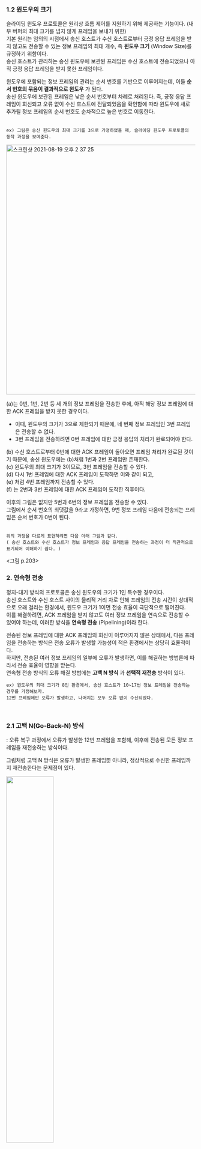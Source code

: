 ### 1.2 윈도우의 크기
슬라이딩 윈도우 프로토콜은 원리상 흐름 제어를 지원하기 위해 제공하는 기능이다. (내부 버퍼의 최대 크기를 넘지 않게 프레임을 보내기 위한)   
기본 원리는 임의의 시점에서 송신 호스트가 수신 호스트로부터 긍정 응답 프레임을 받지 않고도 전송할 수 있는 정보 프레임의 최대 개수, 즉 **윈도우 크기** (Window Size)를 규정하기 위함이다.    
송신 호스트가 관리하는 송신 윈도우에 보관된 프레임은 수신 호스트에 전송되었으나 아직 긍정 응답 프레임을 받지 못한 프레임이다.   

윈도우에 포함되는 정보 프레임의 관리는 순서 번호를 기반으로 이루어지는데, 이들 **순서 번호의 묶음이 결과적으로 윈도우** 가 된다.  
송신 윈도우에 보관된 프레임은 낮은 순서 번호부터 차례로 처리된다.
즉, 긍정 응답 프레임이 회신되고 오류 없이 수신 호스트에 전달되었음을 확인함에 따라 윈도우에 새로 추가될 정보 프레임의 순서 번호도 순차적으로 높은 번호로 이동한다.   
</br>

```
ex) 그림은 송신 윈도우의 최대 크기를 3으로 가정하였을 때, 슬라이딩 윈도우 프로토콜의 동작 과정을 보여준다.
```      

<img width="665" alt="스크린샷 2021-08-19 오후 2 37 25" src="https://user-images.githubusercontent.com/83942393/130013770-ff9a2b0b-1b6c-47fe-8944-36e8814e5a65.png"></br>

(a)는 0번, 1번, 2번 등 세 개의 정보 프레임을 전송한 후에, 아직 해당 정보 프레임에 대한 ACK 프레임을 받지 못한 경우이다.  

- 이때, 윈도우의 크기가 3으로 제한되기 때문에, 네 번째 정보 프레임인 3번 프레임은 전송할 수 없다.    
- 3번 프레임을 전송하려면 0번 프레임에 대한 긍정 응답의 처리가 완료되어야 한다.    

(b) 수신 호스트로부터 0번에 대한 ACK 프레임이 돌아오면 프레임 처리가 완료된 것이기 때문에, 송신 윈도우에는 (b)처럼 1번과 2번 프레임만 존재한다.   
(c) 윈도우의 최대 크기가 3이므로, 3번 프레임을 전송할 수 있다.    
(d) 다시 1번 프레임에 대한 ACK 프레임이 도착하면 이와 같이 되고,    
(e) 처럼 4번 프레임까지 전송할 수 있다.   
(f) 는 2번과 3번 프레임에 대한 ACK 프레임이 도착한 직후이다.   

이후의 그림은 없지만 5번과 6번의 정보 프레임을 전송할 수 있다.    
그림에서 순서 번호의 최댓값을 9라고 가정하면, 9번 정보 프레임 다음에 전송되는 프레임은 순서 번호가 0번이 된다.    
</br>

```
위의 과정을 다르게 표현하려면 다음 아래 그림과 같다.
( 송신 호스트와 수신 호스트가 정보 프레임과 응답 프레임을 전송하는 과정이 더 직관적으로 표기되어 이해하기 쉽다. )
```   
<그림 p.203>
</br>

### 2. 연속형 전송 
정지-대기 방식의 프로토콜은 송신 윈도우의 크기가 1인 특수한 경우이다.  
송신 호스트와 수신 호스트 사이의 물리적 거리 차로 인해 프레임의 전송 시간이 상대적으로 오래 걸리는 환경에서, 윈도우 크기가 1이면 전송 효율이 극단적으로 떨어진다.   
이를 해결하려면, ACK 프레임을 받지 않고도 여러 정보 프레임을 연속으로 전송할 수 있어야 하는데, 이러한 방식을 **연속형 전송** (Pipelining)이라 한다.   

전송된 정보 프레임에 대한 ACK 프레임의 회신이 이루어지지 않은 상태에서, 다음 프레임을 전송하는 방식은 전송 오류가 발생할 가능성이 적은 환경에서는 상당히 효율적이다.   
하지만, 전송된 여러 정보 프레임의 일부에 오류가 발생하면, 이를 해결하는 방법론에 따라서 전송 효율이 영향을 받는다.   
연속형 전송 방식의 오류 해결 방법에는 **고백 N 방식** 과 **선택적 재전송** 방식이 있다.   

```
ex) 윈도우의 최대 크기가 8인 환경에서, 송신 호스트가 10~17번 정보 프레임을 전송하는 경우를 가정해보자.
12번 프레임에만 오류가 발생하고, 나머지는 모두 오류 없이 수신되었다.
```
</br>

### 2.1 고백 N(Go-Back-N) 방식
: 오류 복구 과정에서 오류가 발생한 12번 프레임을 포함해, 이후에 전송된 모든 정보 프레임을 재전송하는 방식이다.   

그림처럼 고백 N 방식은 오류가 발생한 프레임뿐 아니라, 정상적으로 수신한 프레임까지 재전송한다는 문제점이 있다.  

<img src="https://user-images.githubusercontent.com/83942393/130015969-9c796fb5-e9c0-47dd-a0ce-c04da1361363.png" width="50%" height="50%"></img></br>

따라서 직관적인 관점에서 보면 매우 비효율적이라고 생각될 수 있으나, 송수신 호스트 사이의 전송 지연 등에 따라서는 효과적인 처리 방법이 될 수 있다.     

그림에서 부정 응답 기능을 수행하는 NAK 프레임이 전송되는 원인을 두 가지로 나누어 생각해볼 수 있다.    

하나는 12번 정보 프레임이 수신 호스트에 도착하였으나, 내용이 변질된 경우이고,    
다른 하나는 12번 프레임이 도착하지 않은 경우이다.   

12번 프레임이 도착하지 않은 경우를 살펴보자.   
수신 호스트에 10번과 11번 프레임이 도착한 후에 13번, 14번 15번 순으로 프레임이 도착하면, 수신 호스트는 중간의 12번 프레임을 분실했음을 인지하여 NAK 프레임을 전송할 수 있다.   
만일 프로토콜에서 NAK 프레임을 사용하지 않고, ACK 프레임만으로 프로토콜을 작성한다면 송신 호스트가 12번 전송 프레임의 긍정 응답 프레임을 받을 수 없으므로, 타임 아웃 과정에 의해 12번 프레임부터 다시 전송해야 한다.   

그림에서 볼 수 있듯이, 수신 호스트가 전송한 ACK(17) 프레임은 17번 프레임만이 제대로 도착했다는 의미가 아니고, 17번 프레임을 포함하여 이전 모두의 프레임들이 제대로 도착했음을 나타낸다.  

그림에서는 설명의 편의를 위해 송신 호스트와 수신 호스트의 전송 시점이 겹치지 않도록 하였는데, 실제 환경에서는 그림보다 짧은 시간에 송수신 과정이 이루어지므로, 프레임의 전송 순서도 이와는 형태가 다를 수 있다.   
</br>

### 2.2 선택적 재전송(Selective Retransmission) 방식
: 그림에서 12번 정보 프레임만 재전송하고 수신 호스트가 제대로 수신한 13~17번 정보 프레임은 정상적으로 처리하여 재전송되지 않도록, 오류가 발생한 프레임만 선택적으로 복구하는 방식이다. 
```
직관적인 관점에서 고백 N 방식의 문제점 : 수신 호스트가 올바르게 수신한 정보 프레임도 오류로 처리해 재전송한다는 것.
```

그림은 부정 응답 프레임을 사용해, 오류가 발생한 정보 프레임을 처리하는 경우이다.   

<img src="https://user-images.githubusercontent.com/83942393/130017071-7e81a47d-2cd1-411b-8c99-72c9b6aa2d18.png" width="60%" height="60%"></img></br>

그림처럼 수신 호스트가 NAK(12) 프레임을 전송한 후에는 I(12)번 프레임의 처리를 완료할 때까지 다음 정보 프레임에 대한 긍정 응답 프레임을 전송하지 않도록 주의해야 한다.   

```
그림에서 설명하지 않았지만, 프로토콜에서 NAK 프레임이 정의되지 않으면 그 처리 과정이 약간 달라질 수 있다.
NAK 프레임이 없는 경우의 기본 동작 원리는 제대로 전달된 모든 정보 프레임에 대해 수신 호스트가 개별적으로 ACK 프레임을 전송해야 한다는 것이다.
```
</br>

> 고백 N 방식과 선택적 재전송 방식의 차이는 수신 윈도우 크기의 차이로도 설명할 수 있다.   

**고백 N 방식에서는 수신 윈도우의 크기가 1이다.**   
* 수신 호스트가 임의의 앞선 순서 번호를 갖는 정보 프레임이 처리될 때 까지 다음 정보 프레임을 모두 버리는 방식으로 처리되므로, 수신 윈도우에는 현재 처리중인 프레임 한개만 존재한다.
</br>

**선택적 재전송 방식은 수신 윈도우의 크기가 송신 윈도우의 크기와 같다고 볼 수 있다.**    
* 앞선 정보 프레임에 대한 처리가 이루어지지 않았어도, 오류 없이 수신된 모든 정보 프레임을 수신 윈도우에 보관한다.
* 다시 말해서 선택적 재전송 방식에서는 프레임의 도착 순서가 순서 번호와 일치하지 않을 수 있다.
</br>

### 3. 피기배킹
양방향 전송 기능을 갖춘 채널 방식에서는 송신 호스트와 수신 호스트의 구분 없이, 양방향으로 동시에 정보 프레임과 응답 프레임을 교차하여 전송할 수 있다.   
정보 프레임의 구조를 적당히 조정해 재정의하면, 정보 프레임을 전송하면서 응답 기능까지 함께 수행할 수 있다.   
이런 방식으로 프로토콜을 작성하면, 응답 프레임의 전송 횟수를 줄이는 효과가 있어, 전송 효율을 높일 수 있는데, 이를 **피기배킹** (Piggybacking)이라 한다.   

피기배킹을 지원하려면, 정보 프레임의 구조를 확장해 두 종류의 순서 번호를 모두 표기해야 한다.    
즉, 피기배킹 프로토콜에는 전송할 데이터와 해당 데이터의 순서 번호는 물론이고, 현재까지 제대로 수신한 프레임의 순서 번호까지 포함된다.   
이렇게 함으로써 정보 프레임의 전송과 응답 프레임의 회신을 한 번에 처리할 수 있다.   
</br>

```
그림은 피기배킹 방식을 사용하는 프로토콜과 그렇지 않은 프로토콜의 동작 과정을 비교해 설명하고 있다.  
```
왼쪽에서 0번과 1번 정보 프레임을 전송하고, 오른쪽에서도 0번과 1번의 순서대로 정보 프레임을 전송하는 경우를 가정한다.   


![image](https://user-images.githubusercontent.com/83942393/130018685-8addb257-ff61-4454-91f9-bdb18e725701.png)

![image](https://user-images.githubusercontent.com/83942393/130018693-00067f41-e3e5-43a6-9ec2-e5774f2173eb.png)

(a) 개별 정보 프레임에 대해 긍정 응답 혹은 부정 응답 프레임이 순서 번호와 함께 별도로 처리되고 있다.    
(b) 피기배킹을 이용하면 이처럼 더 효과적으로 개선하여 전송할 수 있다.    
```
정보 프레임의 표기 방식은 I(i, j)로 재정의되었다.
이때 첫 번째 순서 번호 i 는 자신이 전송하는 데이터의 순서 번호를 의미하고, j는 제대로 수신한 프레임의 순서 번호를 의미한다. 
```
</br>

* 응답 프레임을 전송할 시점에 전송할 데이터 프레임이 있으면 피기배킹 기능을 사용할 수 있지만, 정보 프레임이 없으면 응답 프레임만 전송해야 한다. 
* 그러나 현재는 정보 프레임이 없지만 잠시 후에 전송할 정보 프레임이 생길 가능성이 있으면, 응답 프레임의 회신을 잠시 늦춰 피기배킹 방식으로 전송할 수 있다. 
* 이때는 얼마나 기다리게 할 것인가가 시스템의 성능에 영향을 준다.
</br>

## 💎 03 HDLC 프로토콜
* ISO 에서 IBM SNA의 데이터 링크 프로토콜로 사용되는 SDLC(Synchronous Data Link Control) -> HDLC(High-level Data Link Control) 로 발전
* CCITT에서 HDLC를 다시 수정하여 x.25에서 사용할 수 있도록 LAP(Link Access Procedure)로 발전
* 다시 LAPB(Link Access Procedure Balanced)로 향상
* 이들 프로토콜은 모두 같은 뿌리에서 시작해 기본 특성이 유사하다.
</br>

* **HDLC** 프로토콜은 컴퓨터가 일대일 혹은 일대다로 연결된 환경에서 데이터 송수신 기능을 제공한다.
* 데이터 통신을 위해 연결된 호스트들은 주국(Primary Station)과 종국(Secondary Station)으로 구분되고, 다시 이들의 기능을 모두 지닌 혼합국(Combination Station)으로 정의될 수 있다.
* 주국에서 전송되는 메시지를 명령(Command)이라 정의하며, 이에 대한 종국의 회신을 응답(Response)이라 한다.
</br>

![image](https://user-images.githubusercontent.com/83942393/130023656-cf2e7612-72b6-4a1d-94dc-620b02dc0601.png)   
</br>

### 1. 프레임의 구조
그림은 HDLC 프레임의 구조로, 상단의 숫자는 비트 수이다.    
프레임의 좌우에 위치한 01111110 플래그는 프레임의 시작과 끝을 구분한다.   

<img src="https://user-images.githubusercontent.com/83942393/130021261-1da01f87-7339-4a6d-a19b-6297520f6d09.png" width="60%" height="60%"></img></br>

* Address(주소) : 일대다로 연결된 환경에서 특정 호스트를 구분하여 지칭하는 목적으로 사용한다. 주국에서 정보 프레임을 전송할 때는 수신 호스트인 종국 주소를 표기하며, 종국에서 전송할 때는 송신 호스트인 자신의 주소가 기록된다. 일대일 환경에서는 명령과 응답을 구분하는 용도로 사용할 수도 있다.
* Data(데이터) : 가변 크기의 전송 데이터가 포함되는데, 상위 계층인 네트워크 계층에서 보내진 패킷이 캡슐화된다.
* Checksum(체크섬) : CRC-CCITT 를 생성 다항식으로 하는 오류 검출 용도로 사용된다. 
</br>

### 2. 프레임의 종류
그림처럼 프레임의 용도는 Control 필드 값에 따라 세 종류로 구분된다.   
즉, 네트워크 계층에서 내려온 패킷을 전송하기 위한 정보 프레임, 정보 프레임에 대한 응답 기능을 수행하는 감독 프레임, 연결 설정의 제어와 관련된 비번호 프레임으로 나뉜다.   
</br>

### 2.1 정보 프레임
네트워크 계층의 데이터 전송을 위해 정의된 정보 프레임(Information Frame)은 그림의 (a)처럼 3비트의 순서 번호(Seq)를 이용한 슬라이딩 윈도우 프로토콜을 사용한다.
순서 번호는 비트 수가 3개이므로 0~7의 순서 번호 8개를 순환하여 사용한다.

* **Seq** : 정보 프레임의 송신용 순서 번호로 사용한다.
* **Next** : 피기배킹을 이용한 응답 기능으로 사용한다. 이 값은 제대로 수신된 프레임 번호가 아닌, 다음에 수신을 기대하는 프레임 번호이다. 따라서 이 번호 이전까지의 프레임은 모두 오류없이 수신되었음을 의미한다. 
* **P/F** : 값이 1로 지정되었을 경우에 한하여, Poll 혹은 Final의 의미를 갖는다. 일반적으로 주국의 명령 프레임에서 사용될 때는 Poll 이라 하고, 종국의 응답 프레임에서 사용될 때는 Final이라 한다.
```
하나의 주국 컴퓨터가 다수의 종국 컴퓨터를 제어하기 위한 용도이며, 주국에서 종국에 데이터 전송을 허가할 때 사용한다.
즉, 주국에서 데이터를 보내고자 하는 종국이 있는지 확인할 때는 Poll(여론 조사)의 의미로 1 값을 지정하며, 종국에서 주국으로 데이터를 전송할 때는
Final의 의미로 사용한다.
```
</br>

### 2.2 감독 프레임
감독 프레임은 정보 프레임에 대한 응답 기능을 수행하는 프레임이다.   
크게 긍정 응답 프레임과 부정 응답 프레임으로 구분된다.   
프레임의 세부 종류는 Type 필드 값에 따라 다음의 네 가지로 네 가지로 구분된다.   

<img width="586" alt="스크린샷 2021-08-19 오후 4 31 58" src="https://user-images.githubusercontent.com/83942393/130026999-58a86bc3-5565-4ca5-9de5-87f5742582d5.png">  

* **Type 0** : RR로 정의된 긍정 응답 프레임. 다음에 수신을 기대하는 프레임 번호를 Next 필드에 표시한다.
* **Type 1** : REJ로 정의된 부정 응답 프레임. Next 필드에는 재전송되어야 하는 프레임의 번호를 표시한다. 따라서 송신 호스트는 Next 필드의 번호로 시작하는 프레임부터 재전송해야 한다.
* **Type 2** : RNR로 정의된 응답 프레임으로 흐름 제어 기능 까지 제공한다. 즉, Next 필드에 표시한 순서 번호를 갖는 정보 프레임의 바로 앞 번호까지 제대로 수신되었다는 긍정 응답과 함께, 송신 호스트에 송신을 중지하도록 요구한다. 송신 호스트에 다시 전송을 요구할 때는 RR, REJ 혹은 기타의 제어 프레임을 전송하면 된다.
* **Type 3** : SREJ로 정의된 프레임으로, 선택적 재전송 방식에서 부정 응답 기능을 지원한다. 즉, Next 필드의 순서 번호를 갖는 특정 프레임에 대해 재전송 요구 기능을 갖는다.
</br>

### 2.3 비번호 프레임
: 순서 번호가 없는 프레임을 정의한다.   
* 주로 연결 제어 등의 용도로 사용하지만, 비연결형 데이터 전송을 위해 사용하기도 한다.
* 비번호 프레임은 Type과 Modifier 필드를 합해 총 5비트로 다음과 같은 프레임을 정의한다.
</br>

* **SABM** (Set ABM) : 비동기 균형(Asynchronous Balanced) 모드의 연결 설정을 요구한다.
* **SNRM** (Set NRM) : 정규 응답(Normal Reponse) 모드의 연결 설정을 요구한다.
* **SARM** (Set ARM) : 비동기 응답(Asynchronous Response) 모드의 연결 설정을 요구한다.
* **DISC** (DISConnect) : 연결 설정 해제를 요구한다.
* **RSET** (ReSET) : 비정상적인 프로토콜의 동작에 따른 리셋 기능을 수행한다.
* **FRMR** (FRaMe Reject) : 비정상적인 프레임의 수신을 거부한다.
* **UA** (Unnumbered ACK) : 비번호 프레임에 대한 응답 기능을 수행한다.

SNRM, SABM, SARM은 연결 설정을 요구할 때 사용하며, 표와 같은 세 가지 연결 모드에 적용된다.    

| 연결 모드 | 설명 |
|:----------|:----------|
| 정규 응답(Normal Response) - SNRM | 불균형 모드를 의미하기 때문에 호스트 하나는 주국으로 동작하고, 다른 하나는 종국으로 동작한다. </br> SNRM을 이용하여 연결 설정을 요구하며, 종국에서 데이터를 전송하려면 반드시 주국의 허락을 받아야 한다. |
| 비동기 균형(Asynchronous(동시에 존재\[발생]하지 않는) Balanced) - SABM| 두 개의 호스트가 동일한 능력을 갖는 혼합국으로 동작하며, 양쪽에서 명령과 응답을 모두 전송할 수 있다.  </br> 따라서 둘 중 임의의 호스트에서 SABM을 이용한 연결 설정 요구를 수행할 수 있다. |
| 비동기 응답(Asynchronous Response) - SARM | 불균형 모드이나 종국이 주국의 허락 없이도 데이터를 전송할 수 있는 권한을 갖는다.  </br> 즉, 주국의 허가가 없어도 (주국에 의한 P/F 비트의 Poll 지정이 없어도) 종국에서 먼저 SARM 응답을 보낼 수 있다. |

* 사용 중인 연결을 해제하려면 DISC 프레임을 이용하며, UA는 비번호 프레임에 대한 긍정 응답으로 이용한다.
* FRMR은 프레임에 오류는 없지만, 연결 상태의 논리적인 의미가 상실된 경우에 사용된다.
* RSET 명령은 종국에 하드웨어 제어 기능을 리셋하도록 통보하는 용도로 사용한다.
</br>

### 3. LAP 프로토콜
LAP(Link Access Protocol)은 비동기 응답 모드인 ARM 으로 동작하는 프로토콜이다.   

<img width="451" alt="스크린샷 2021-08-19 오후 4 35 05" src="https://user-images.githubusercontent.com/83942393/130027443-3f3642fb-999f-45f8-abc1-d9f27a99e096.png">
<img width="462" alt="스크린샷 2021-08-19 오후 4 34 08" src="https://user-images.githubusercontent.com/83942393/130027319-43fa5919-8003-421b-8b51-a366d4cb084a.png">


연결 설정 과정은 그림의 (a)처럼 주국에서 전송된 SARM 명령에 대하여 종국에서 UA 응답을 전송함으로써 완료된다.   

LAP는 비동기 응답 모드로 동작하기 때문에 그림의 (b)처럼 종국에서 주국으로 SARM 응답을 전송하여 연결 설정을 요구할 수 있다.   
종국으로부터 SARM 응답을 받은 주국은 SARM 명령을 전송학고, 최종적으로 종국에서 UA 응답을 전송함으로써 연결 설정이 완료된다.   
이와 같이 종국에서 시작된 연결 설정은 3단계로 이루어지는 효과가 발생한다.  

연결을 해제할 경우에도 주국으로부터 DISC 명령이 발생하면, 종국에서 UA 응답을 전송하는 것으로 해제가 완료된다.   
그러나 그림의 (b)와 같은 원리에 의해 종국에서의 DISC 응답에 의한 연결 해제는 3단계로 이루어진다.   
</br>

### 4. LAPB 프로토콜
: 양쪽 호스특가 혼합국으로 동작하기 때문에 누구나 먼저 명령을 전송할 수 있다.   

그림은 비동기 균형 모드의 연결을 설정하기 위해 오른쪽 호스트가 왼쪽 호스트에 SABM 명령을 전송하는 경우이다.   

<img width="467" alt="스크린샷 2021-08-19 오후 4 34 16" src="https://user-images.githubusercontent.com/83942393/130027307-ad74cd30-29fb-43bb-be3e-f7311187fe6a.png">

왼쪽 호스트에서는 UA 응답을 전송함으로써 계층 2의 연결 설정이 완료된다.    

연결 해제의 경우에도 임의의 호스트에서 DISC 명령을 전송하고, 이를 수신한 측에서 UA 응답을 함으로써 완료된다.    

